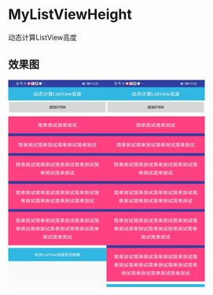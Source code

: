 # MyListViewHeight
动态计算ListView高度

## 效果图
<img src="https://github.com/881205wzs/MyListViewHeight/raw/master/default_1.jpg" height="420" width="200"/><img src="https://github.com/881205wzs/MyListViewHeight/raw/master/default_2.jpg" height="420" width="200"/>


